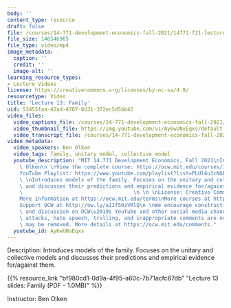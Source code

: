 ```yaml
---
body: ''
content_type: resource
draft: false
file: /courses/14-771-development-economics-fall-2021/14771-f21-lecture-13-version-2_360p_16_9.mp4
file_size: 146546965
file_type: video/mp4
image_metadata:
  caption: ''
  credit: ''
  image-alt: ''
learning_resource_types:
- Lecture Videos
license: https://creativecommons.org/licenses/by-nc-sa/4.0/
resourcetype: Video
title: 'Lecture 13: Family'
uid: 53455faa-42ad-4707-8d31-372ec5d5bb42
video_files:
  video_captions_file: /courses/14-771-development-economics-fall-2021/1ckFCRNyOT_y3f6wwYUtqAOs6LZJYZpUU_transcript.webvtt
  video_thumbnail_file: https://img.youtube.com/vi/Ay6wUNvEqxs/default.jpg
  video_transcript_file: /courses/14-771-development-economics-fall-2021/1ckFCRNyOT_y3f6wwYUtqAOs6LZJYZpUU_transcript.pdf
video_metadata:
  video_speakers: Ben Olken
  video_tags: family, unitary model, collective model
  youtube_description: "MIT 14.771 Development Economics, Fall 2021\nInstructor: Ben\
    \ Olken\n \nView the complete course: https://ocw.mit.edu/courses/14-771-development-economics-fall-2021\n\
    YouTube Playlist: https://www.youtube.com/playlist?list=PLUl4u3cNGP61kvh3caDts2R6LmkYbmzaG\n\
    \ \nIntroduces models of the family. Focuses on the unitary and collective models\
    \ and discusses their predictions and empirical evidence for/against them.   \
    \                                    \n \n \nLicense: Creative Commons BY-NC-SA\n\
    More information at https://ocw.mit.edu/terms\nMore courses at https://ocw.mit.edu\n\
    Support OCW at http://ow.ly/a1If50zVRlQ\n \nWe encourage constructive comments\
    \ and discussion on OCW\u2019s YouTube and other social media channels. Personal\
    \ attacks, hate speech, trolling, and inappropriate comments are not allowed and\
    \ may be removed. More details at https://ocw.mit.edu/comments."
  youtube_id: Ay6wUNvEqxs
---
```

Description: Introduces models of the family. Focuses on the unitary and collective models and discusses their predictions and empirical evidence for/against them. 

{{% resource_link "bf980cd1-0d9a-4f95-a60c-7b71acfc87db" "Lecture 13 slides: Family (PDF - 1.0MB)" %}}

Instructor: Ben Olken